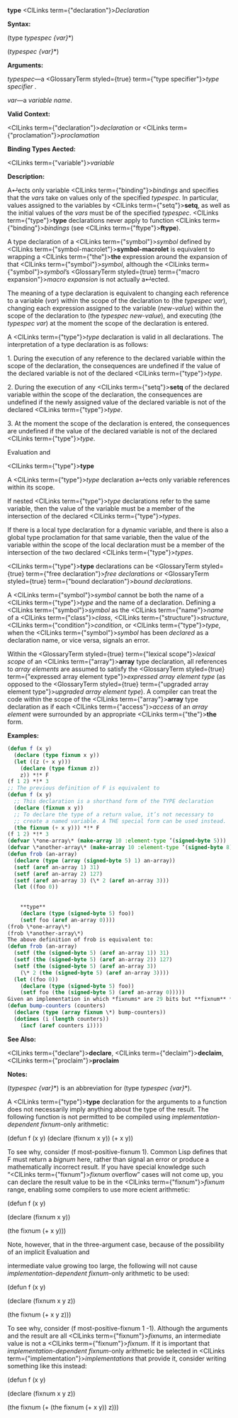 **type** <ClLinks  term={"declaration"}><i>Declaration</i></ClLinks> 



**Syntax:** 



(type *typespec \{var\}*\*) 



(*typespec \{var\}*\*) 



**Arguments:** 



*typespec*—a <GlossaryTerm styled={true} term={"type specifier"}><i>type specifier</i></GlossaryTerm> . 



*var*—a *variable name*. 



**Valid Context:** 



<ClLinks  term={"declaration"}><i>declaration</i></ClLinks> or <ClLinks  term={"proclamation"}><i>proclamation</i></ClLinks> 



**Binding Types Aected:** 



<ClLinks  term={"variable"}><i>variable</i></ClLinks> 



**Description:** 



A↵ects only variable <ClLinks  term={"binding"}><i>bindings</i></ClLinks> and specifies that the *vars* take on values only of the specified *typespec*. In particular, values assigned to the variables by <ClLinks  term={"setq"}><b>setq</b></ClLinks>, as well as the initial values of the *vars* must be of the specified *typespec*. <ClLinks  term={"type"}><b>type</b></ClLinks> declarations never apply to function <ClLinks  term={"binding"}><i>bindings</i></ClLinks> (see <ClLinks  term={"ftype"}><b>ftype</b></ClLinks>). 



A type declaration of a <ClLinks  term={"symbol"}><i>symbol</i></ClLinks> defined by <ClLinks  term={"symbol-macrolet"}><b>symbol-macrolet</b></ClLinks> is equivalent to wrapping a <ClLinks  term={"the"}><b>the</b></ClLinks> expression around the expansion of that <ClLinks  term={"symbol"}><i>symbol</i></ClLinks>, although the <ClLinks  term={"symbol"}><i>symbol</i></ClLinks>’s <GlossaryTerm styled={true} term={"macro expansion"}><i>macro expansion</i></GlossaryTerm> is not actually a↵ected. 



The meaning of a type declaration is equivalent to changing each reference to a variable (*var*) within the scope of the declaration to (the *typespec var*), changing each expression assigned to the variable (*new-value*) within the scope of the declaration to (the *typespec new-value*), and executing (the *typespec var*) at the moment the scope of the declaration is entered. 



A <ClLinks  term={"type"}><i>type</i></ClLinks> declaration is valid in all declarations. The interpretation of a type declaration is as follows: 



1\. During the execution of any reference to the declared variable within the scope of the declaration, the consequences are undefined if the value of the declared variable is not of the declared <ClLinks  term={"type"}><i>type</i></ClLinks>. 



2\. During the execution of any <ClLinks  term={"setq"}><b>setq</b></ClLinks> of the declared variable within the scope of the declaration, the consequences are undefined if the newly assigned value of the declared variable is not of the declared <ClLinks  term={"type"}><i>type</i></ClLinks>. 



3\. At the moment the scope of the declaration is entered, the consequences are undefined if the value of the declared variable is not of the declared <ClLinks  term={"type"}><i>type</i></ClLinks>. 



Evaluation and 



 



 



<ClLinks  term={"type"}><b>type</b></ClLinks> 



A <ClLinks  term={"type"}><i>type</i></ClLinks> declaration a↵ects only variable references within its scope. 



If nested <ClLinks  term={"type"}><i>type</i></ClLinks> declarations refer to the same variable, then the value of the variable must be a member of the intersection of the declared <ClLinks  term={"type"}><i>types</i></ClLinks>. 



If there is a local type declaration for a dynamic variable, and there is also a global type proclamation for that same variable, then the value of the variable within the scope of the local declaration must be a member of the intersection of the two declared <ClLinks  term={"type"}><i>types</i></ClLinks>. 



<ClLinks  term={"type"}><b>type</b></ClLinks> declarations can be <GlossaryTerm styled={true} term={"free declaration"}><i>free declarations</i></GlossaryTerm> or <GlossaryTerm styled={true} term={"bound declaration"}><i>bound declarations</i></GlossaryTerm>. 



A <ClLinks  term={"symbol"}><i>symbol</i></ClLinks> cannot be both the name of a <ClLinks  term={"type"}><i>type</i></ClLinks> and the name of a declaration. Defining a <ClLinks  term={"symbol"}><i>symbol</i></ClLinks> as the <ClLinks  term={"name"}><i>name</i></ClLinks> of a <ClLinks  term={"class"}><i>class</i></ClLinks>, <ClLinks  term={"structure"}><i>structure</i></ClLinks>, <ClLinks  term={"condition"}><i>condition</i></ClLinks>, or <ClLinks  term={"type"}><i>type</i></ClLinks>, when the <ClLinks  term={"symbol"}><i>symbol</i></ClLinks> has been *declared* as a declaration name, or vice versa, signals an error. 



Within the <GlossaryTerm styled={true} term={"lexical scope"}><i>lexical scope</i></GlossaryTerm> of an <ClLinks  term={"array"}><b>array</b></ClLinks> type declaration, all references to *array elements* are assumed to satisfy the <GlossaryTerm styled={true} term={"expressed array element type"}><i>expressed array element type</i></GlossaryTerm> (as opposed to the <GlossaryTerm styled={true} term={"upgraded array element type"}><i>upgraded array element type</i></GlossaryTerm>). A compiler can treat the code within the scope of the <ClLinks  term={"array"}><b>array</b></ClLinks> type declaration as if each <ClLinks  term={"access"}><i>access</i></ClLinks> of an *array element* were surrounded by an appropriate <ClLinks  term={"the"}><b>the</b></ClLinks> form. 



**Examples:**
```lisp
(defun f (x y) 
  (declare (type fixnum x y)) 
  (let ((z (+ x y))) 
    (declare (type fixnum z)) 
    z)) *!* F 
(f 1 2) *!* 3 
;; The previous definition of F is equivalent to 
(defun f (x y) 
  ;; This declaration is a shorthand form of the TYPE declaration 
  (declare (fixnum x y)) 
  ;; To declare the type of a return value, it’s not necessary to 
  ;; create a named variable. A THE special form can be used instead. 
  (the fixnum (+ x y))) *!* F 
(f 1 2) *!* 3 
(defvar \*one-array\* (make-array 10 :element-type ’(signed-byte 5))) 
(defvar \*another-array\* (make-array 10 :element-type ’(signed-byte 8))) 
(defun frob (an-array) 
  (declare (type (array (signed-byte 5) 1) an-array)) 
  (setf (aref an-array 1) 31) 
  (setf (aref an-array 2) 127) 
  (setf (aref an-array 3) (\* 2 (aref an-array 3))) 
  (let ((foo 0)) 
    
    
    **type** 
    (declare (type (signed-byte 5) foo)) 
    (setf foo (aref an-array 0)))) 
(frob \*one-array\*) 
(frob \*another-array\*) 
The above definition of frob is equivalent to: 
(defun frob (an-array) 
  (setf (the (signed-byte 5) (aref an-array 1)) 31) 
  (setf (the (signed-byte 5) (aref an-array 2)) 127) 
  (setf (the (signed-byte 5) (aref an-array 3)) 
	(\* 2 (the (signed-byte 5) (aref an-array 3)))) 
  (let ((foo 0)) 
    (declare (type (signed-byte 5) foo)) 
    (setf foo (the (signed-byte 5) (aref an-array 0))))) 
Given an implementation in which *fixnums* are 29 bits but **fixnum** *arrays* are upgraded to signed 32-bit *arrays*, the following could be compiled with all *fixnum* arithmetic: 
(defun bump-counters (counters) 
  (declare (type (array fixnum \*) bump-counters)) 
  (dotimes (i (length counters)) 
    (incf (aref counters i)))) 
```
**See Also:** 



<ClLinks  term={"declare"}><b>declare</b></ClLinks>, <ClLinks  term={"declaim"}><b>declaim</b></ClLinks>, <ClLinks  term={"proclaim"}><b>proclaim</b></ClLinks> 



**Notes:** 



(*typespec \{var\}*\*) is an abbreviation for (type *typespec \{var\}*\*). 



A <ClLinks  term={"type"}><b>type</b></ClLinks> declaration for the arguments to a function does not necessarily imply anything about the type of the result. The following function is not permitted to be compiled using *implementation-dependent fixnum*-only arithmetic: 



(defun f (x y) (declare (fixnum x y)) (+ x y)) 



To see why, consider (f most-positive-fixnum 1). Common Lisp defines that F must return a *bignum* here, rather than signal an error or produce a mathematically incorrect result. If you have special knowledge such “<ClLinks  term={"fixnum"}><i>fixnum</i></ClLinks> overflow” cases will not come up, you can declare the result value to be in the <ClLinks  term={"fixnum"}><i>fixnum</i></ClLinks> range, enabling some compilers to use more ecient arithmetic: 



(defun f (x y) 



(declare (fixnum x y)) 



(the fixnum (+ x y))) 



Note, however, that in the three-argument case, because of the possibility of an implicit Evaluation and 



 



 



intermediate value growing too large, the following will not cause *implementation-dependent fixnum*-only arithmetic to be used: 



(defun f (x y) 



(declare (fixnum x y z)) 



(the fixnum (+ x y z))) 



To see why, consider (f most-positive-fixnum 1 -1). Although the arguments and the result are all <ClLinks  term={"fixnum"}><i>fixnums</i></ClLinks>, an intermediate value is not a <ClLinks  term={"fixnum"}><i>fixnum</i></ClLinks>. If it is important that *implementation-dependent fixnum*-only arithmetic be selected in <ClLinks  term={"implementation"}><i>implementations</i></ClLinks> that provide it, consider writing something like this instead: 



(defun f (x y) 



(declare (fixnum x y z)) 



(the fixnum (+ (the fixnum (+ x y)) z))) 



